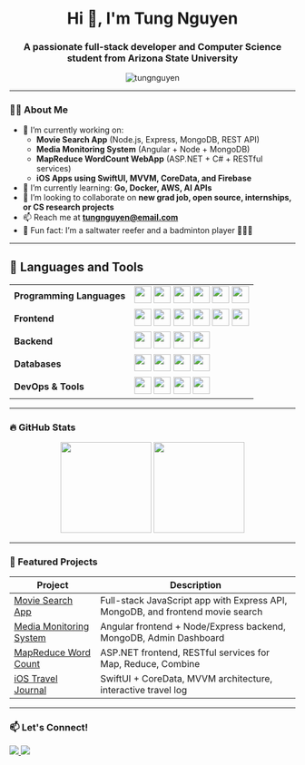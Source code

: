<h1 align="center">Hi 👋, I'm Tung Nguyen</h1>
<h3 align="center">A passionate full-stack developer and Computer Science student from Arizona State University</h3>

<p align="center">
  <img src="https://komarev.com/ghpvc/?username=tungnguyen&label=Profile%20views&color=0e75b6&style=flat" alt="tungnguyen" />
</p>

---

### 👨‍💻 About Me

- 🔭 I’m currently working on:
  - **Movie Search App** (Node.js, Express, MongoDB, REST API)
  - **Media Monitoring System** (Angular + Node + MongoDB)
  - **MapReduce WordCount WebApp** (ASP.NET + C# + RESTful services)
  - **iOS Apps using SwiftUI, MVVM, CoreData, and Firebase**
- 🌱 I’m currently learning: **Go, Docker, AWS, AI APIs**
- 👯 I’m looking to collaborate on **new grad job, open source, internships, or CS research projects**
- 📫 Reach me at **tungnguyen@email.com**
- 🐠 Fun fact: I’m a saltwater reefer and a badminton player 🧜‍♂️🏸

---

## 🧰 Languages and Tools

<table>
  <tr>
    <td><strong>Programming Languages</strong></td>
    <td>
      <img src="https://cdn.jsdelivr.net/gh/devicons/devicon/icons/java/java-original.svg" height="30" />
      <img src="https://cdn.jsdelivr.net/gh/devicons/devicon/icons/python/python-original.svg" height="30" />
      <img src="https://cdn.jsdelivr.net/gh/devicons/devicon/icons/cplusplus/cplusplus-original.svg" height="30" />
      <img src="https://cdn.jsdelivr.net/gh/devicons/devicon/icons/javascript/javascript-original.svg" height="30" />
      <img src="https://cdn.jsdelivr.net/gh/devicons/devicon/icons/swift/swift-original.svg" height="30" />
      <img src="https://cdn.jsdelivr.net/gh/devicons/devicon/icons/go/go-original.svg" height="30" />
    </td>
  </tr>
  <tr>
    <td><strong>Frontend</strong></td>
    <td>
      <img src="https://cdn.jsdelivr.net/gh/devicons/devicon/icons/react/react-original.svg" height="30" />
      <img src="https://cdn.jsdelivr.net/gh/devicons/devicon/icons/angularjs/angularjs-original.svg" height="30" />
      <img src="https://cdn.jsdelivr.net/gh/devicons/devicon/icons/html5/html5-original.svg" height="30" />
      <img src="https://cdn.jsdelivr.net/gh/devicons/devicon/icons/css3/css3-original.svg" height="30" />
      <img src="https://cdn.jsdelivr.net/gh/devicons/devicon/icons/bootstrap/bootstrap-plain.svg" height="30" />
      <img src="https://cdn.jsdelivr.net/gh/devicons/devicon/icons/tailwindcss/tailwindcss-plain.svg" height="30" />
    </td>
  </tr>
  <tr>
    <td><strong>Backend</strong></td>
    <td>
      <img src="https://cdn.jsdelivr.net/gh/devicons/devicon/icons/nodejs/nodejs-original.svg" height="30" />
      <img src="https://cdn.jsdelivr.net/gh/devicons/devicon/icons/express/express-original.svg" height="30" />
      <img src="https://cdn.jsdelivr.net/gh/devicons/devicon/icons/django/django-plain.svg" height="30" />
      <img src="https://cdn.jsdelivr.net/gh/devicons/devicon/icons/flask/flask-original.svg" height="30" />
    </td>
  </tr>
  <tr>
    <td><strong>Databases</strong></td>
    <td>
      <img src="https://cdn.jsdelivr.net/gh/devicons/devicon/icons/mysql/mysql-original.svg" height="30" />
      <img src="https://cdn.jsdelivr.net/gh/devicons/devicon/icons/postgresql/postgresql-original.svg" height="30" />
      <img src="https://cdn.jsdelivr.net/gh/devicons/devicon/icons/mongodb/mongodb-original.svg" height="30" />
      <img src="https://cdn.jsdelivr.net/gh/devicons/devicon/icons/firebase/firebase-plain.svg" height="30" />
    </td>
  </tr>
  <tr>
    <td><strong>DevOps & Tools</strong></td>
    <td>
      <img src="https://cdn.jsdelivr.net/gh/devicons/devicon/icons/git/git-original.svg" height="30" />
      <img src="https://cdn.jsdelivr.net/gh/devicons/devicon/icons/docker/docker-original.svg" height="30" />
      <img src="https://cdn.jsdelivr.net/gh/devicons/devicon/icons/aws/aws-original.svg" height="30" />
      <img src="https://cdn.jsdelivr.net/gh/devicons/devicon/icons/vscode/vscode-original.svg" height="30" />
    </td>
  </tr>
</table>

---

### 🔥 GitHub Stats

<p align="center">
  <img height="160" src="https://github-readme-stats.vercel.app/api?username=tungnguyen&show_icons=true&theme=radical" />
  <img height="160" src="https://github-readme-stats.vercel.app/api/top-langs/?username=tungnguyen&layout=compact&theme=radical" />
</p>

---

### 📂 Featured Projects

| Project | Description |
|--------|-------------|
| [Movie Search App](https://github.com/tungnguyen/MovieSearchApp) | Full-stack JavaScript app with Express API, MongoDB, and frontend movie search |
| [Media Monitoring System](https://github.com/tungnguyen/MediaMonitoring) | Angular frontend + Node/Express backend, MongoDB, Admin Dashboard |
| [MapReduce Word Count](https://github.com/tungnguyen/MapReduceWebApp) | ASP.NET frontend, RESTful services for Map, Reduce, Combine |
| [iOS Travel Journal](https://github.com/tungnguyen/TravelJournalApp) | SwiftUI + CoreData, MVVM architecture, interactive travel log |

---

### 📫 Let's Connect!

<p align="left">
  <a href="https://linkedin.com/in/tungnguyen0202" target="_blank">
    <img src="https://img.shields.io/badge/-LinkedIn-blue?style=flat&logo=linkedin" />
  </a>
  <a href="mailto:tung.nguyenphoenix@email.com">
    <img src="https://img.shields.io/badge/-Email-red?style=flat&logo=gmail" />
  </a>
</p>
